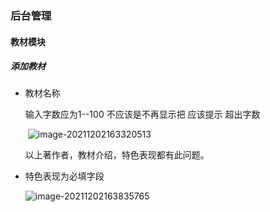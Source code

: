 ### 后台管理 

#### 教材模块

##### 添加教材

- 教材名称   

  输入字数应为1--100 不应该是不再显示把 应该提示 超出字数

  ​	![image-20211202163320513](C:\Users\12980\Pictures\typora图片\image-20211202163320513.png)

  以上著作者，教材介绍，特色表现都有此问题。

- 特色表现为必填字段

  ![image-20211202163835765](C:\Users\12980\Pictures\typora图片\image-20211202163835765.png)





​	